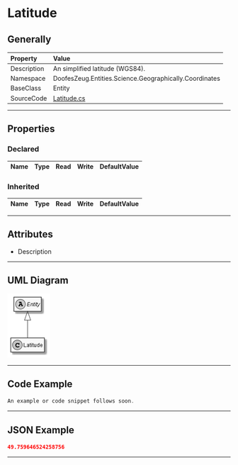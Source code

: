 ﻿# Latitude

## Generally

|Property|Value|
|:-|:-|
|Description|An simplified latitude (WGS84).|
|Namespace|DoofesZeug.Entities.Science.Geographically.Coordinates|
|BaseClass|Entity|
|SourceCode|[Latitude.cs](../../../../DoofesZeug.Library/Src/Entities/Science/Geographically/Coordinates/Latitude.cs)|

---

## Properties

### Declared

|Name|Type|Read|Write|DefaultValue|
|:---|:---|:--:|:---:|:-----------|

### Inherited

|Name|Type|Read|Write|DefaultValue|
|:---|:---|:--:|:---:|:-----------|

---

## Attributes

- Description

---

## UML Diagram

![Latitude.png](./Latitude.png "Latitude")

---

## Code Example

```cs
An example or code snippet follows soon.
```

---

## JSON Example

```json
49.759646524258756
```

---

